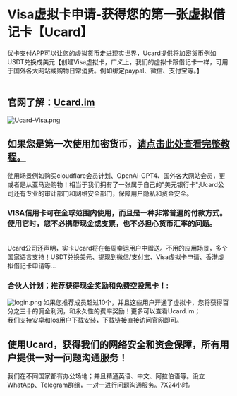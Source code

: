 # Visa虚拟卡申请-获得您的第一张虚拟借记卡【Ucard】
优卡支付APP可以让您的虚拟货币走进现实世界，Ucard提供将加密货币例如USDT兑换成美元【创建Visa虚拟卡，广义上，我们的虚拟卡跟借记卡一样，可用于国外各大网站或购物日常消费。例如绑定paypal、微信、支付宝等。】
<br><br>
<h2>官网了解：<a class="value" href="https://Ucard.im" target="_blank">Ucard.im</a></h2>
<img alt="Ucard-Visa.png" src="https://github.com/Ucard-im/visa-UcardPay/blob/main/Ucard-Visa.png?raw=true" data-hpc="true" class="Box-sc-g0xbh4-0 kzRgrI">
<h2>如果您是第一次使用加密货币，<a class="value" href="https://Ucard.im" target="_blank">请点击此处查看完整教程。</a></h2>
使用场景例如购买cloudflare会员计划、OpenAi-GPT4、国外各大网站会员，更或者是从亚马逊购物！相当于我们拥有了一张属于自己的"美元银行卡";Ucard公司还有专业的审计部门和网络安全部门，保障用户隐私和资金安全。
<h3>VISA信用卡可在全球范围内使用，而且是一种非常普遍的付款方式。使用它时，您不必携带现金或支票，也不必担心货币汇率的问题。</h3>
<br>
Ucard公司还声明，实卡Ucard将在每周幸运用户中赠送。不用的应用场景，多个国家语言支持！USDT兑换美元、提现到微信/支付宝、Visa虚拟卡申请、香港虚拟借记卡申请等...
<br>
<h3>合伙人计划；推荐获得现金奖励和免费空投黑卡！:</h3>
<img alt="login.png" src="https://github.com/Ucard-im/visa-UcardPay/blob/main/login.png?raw=true" data-hpc="true" class="Box-sc-g0xbh4-0 kzRgrI">
如果您推荐成员超过10个，并且这些用户开通了虚拟卡，您将获得百分之三十的佣金利润，和永久性的费率奖励！更多可以查看Ucard.im；
<br>我们支持安卓和Ios用户下载安装，下载链接直接访问官网即可。


<br>
<h2>使用Ucard，获得我们的网络安全和资金保障，所有用户提供一对一问题沟通服务！</h2>
我们在不同国家都有办公场地；并且精通英语、中文、阿拉伯语等。设立WhatApp、Telegram群组，一对一进行问题沟通服务。7X24小时。
